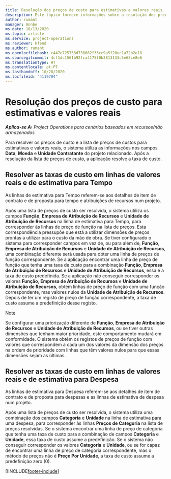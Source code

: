 ```yaml
---
title: Resolução dos preços de custo para estimativas e valores reais
description: Este tópico fornece informações sobre a resolução dos preços de custo para estimativas e valores reais.
author: rumant
manager: Annbe
ms.date: 10/13/2020
ms.topic: article
ms.service: project-operations
ms.reviewer: kfend
ms.author: rumant
ms.openlocfilehash: c447e725753d738662f33cc9a5f20ec1a72b2e18
ms.sourcegitcommit: 4cf1dc1561b92fca4175f0b3813133c5e63ce8e6
ms.translationtype: HT
ms.contentlocale: pt-PT
ms.lasthandoff: 10/28/2020
ms.locfileid: "4119704"
---
```

# <a name="resolving-cost-prices-for-estimates-and-actuals"></a>Resolução dos preços de custo para estimativas e valores reais

_**Aplica-se A:** Project Operations para cenários baseados em recursos/não armazenados_

Para resolver os preços de custo e a lista de preços de custos para estimativas e valores reais, o sistema utiliza as informações nos campos **Data**, **Moeda** e **Unidade Contratante** do projeto relacionado. Após a resolução da lista de preços de custo, a aplicação resolve a taxa de custo.

## <a name="resolving-cost-rates-on-actual-and-estimate-lines-for-time"></a>Resolver as taxas de custo em linhas de valores reais e de estimativa para Tempo

As linhas de estimativa para Tempo referem-se aos detalhes de item de contrato e de proposta para tempo e atribuições de recursos num projeto.

Após uma lista de preços de custo ser resolvida, o sistema utiliza os campos **Função**, **Empresa de Atribuição de Recursos** e **Unidade de Atribuição de Recursos** na linha de estimativa para Tempo, para corresponder às linhas de preço de função na lista de preços. Esta correspondência pressupõe que está a utilizar dimensões de preços prontas a utilizar para o custo da mão de obra. Se tiver configurado o sistema para corresponder campos em vez de, ou para além de, **Função**, **Empresa de Atribuição de Recursos** e **Unidade de Atribuição de Recursos**, uma combinação diferente será usada para obter uma linha de preços de função correspondente. Se a aplicação encontrar uma linha de preço de função que tenha uma taxa de custo para a combinação **Função**, **Empresa de Atribuição de Recursos** e **Unidade de Atribuição de Recursos**, essa é a taxa de custo predefinida. Se a aplicação não conseguir corresponder os valores **Função**, **Empresa de Atribuição de Recursos** e **Unidade de Atribuição de Recursos**, obtém linhas de preço de função com uma função correspondente, mas valores nulos da **Unidade de Atribuição de Recursos**. Depois de ter um registo de preço de função correspondente, a taxa de custo assume a predefinição desse registo. 

> [!NOTE]
> Se configurar uma priorização diferente de **Função**, **Empresa de Atribuição de Recursos** e **Unidade de Atribuição de Recursos**, ou se tiver outras dimensões que tenham maior prioridade, este comportamento mudará em conformidade. O sistema obtém os registos de preços de função com valores que correspondem a cada um dos valores da dimensão dos preços na ordem de prioridade com linhas que têm valores nulos para que essas dimensões sejam as últimas.

## <a name="resolving-cost-rates-on-actual-and-estimate-lines-for-expense"></a>Resolver as taxas de custo em linhas de valores reais e de estimativa para Despesa

As linhas de estimativa para Despesa referem-se aos detalhes de item de contrato e de proposta para despesas e as linhas de estimativa de despesa num projeto.

Após uma lista de preços de custo ser resolvida, o sistema utiliza uma combinação dos campos **Categoria** e **Unidade** na linha de estimativa para uma despesa, para corresponder às linhas **Preços de Categoria** na lista de preços resolvidas. Se o sistema encontrar uma linha de preço de categoria que tenha uma taxa de custo para a combinação de campos **Categoria** e **Unidade**, essa taxa de custo assume a predefinição. Se o sistema não conseguir corresponder os valores **Categoria** e **Unidade**, ou se for capaz de encontrar uma linha de preço de categoria correspondente, mas o método de preços não é **Preço Por Unidade**, a taxa de custo assume a predefinição zero (0).


[!INCLUDE[footer-include](../includes/footer-banner.md)]